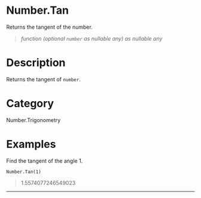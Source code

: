 ﻿# Number.Tan
Returns the tangent of the number.
> _function (optional <code>number</code> as nullable any) as nullable any_
# Description 
Returns the tangent of <code>number</code>.
# Category 
Number.Trigonometry
# Examples 
Find the tangent of the angle 1.
```
Number.Tan(1)
```
> 1.5574077246549023 
***
